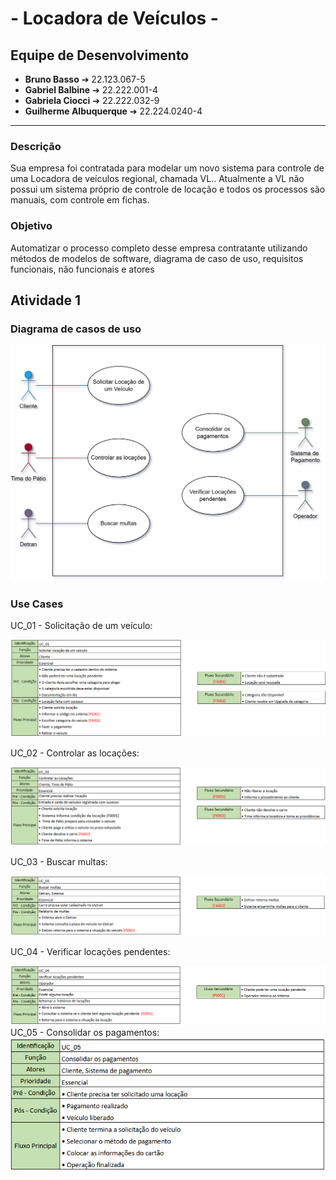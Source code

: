 # - Locadora de Veículos - 
## Equipe de Desenvolvimento

- **Bruno Basso** ➔ 22.123.067-5
- **Gabriel Balbine** ➔ 22.222.001-4
- **Gabriela Ciocci** ➔ 22.222.032-9
- **Guilherme Albuquerque** ➔ 22.224.0240-4

---------------------------------------------------

### Descrição

Sua empresa foi contratada para modelar um novo sistema para controle de uma Locadora de veículos regional, chamada VL..
Atualmente a VL não possui um sistema próprio de controle de locação e todos os processos são manuais, com controle em fichas.

### Objetivo

Automatizar o processo completo desse empresa contratante utilizando métodos de modelos de software, diagrama de caso de uso, requisitos funcionais, não funcionais e atores

## Atividade 1


### Diagrama de casos de uso

<img src=UseCasesVL.drawio.png>

### Use Cases

UC_01 - Solicitação de um veículo:

<img src=uc_01.png>

UC_02 - Controlar as locações:

<img src=uc_02.png>

UC_03 - Buscar multas:

<img src=uc_03.png>

UC_04 - Verificar locações pendentes:

<img src=uc_04.png>
UC_05 - Consolidar os pagamentos:

<img src=uc_05.png>
  
